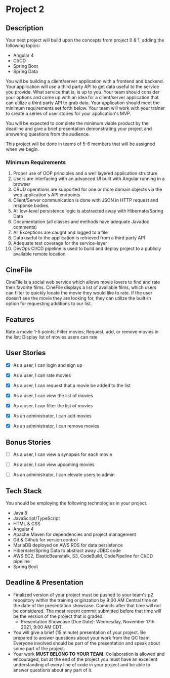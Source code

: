 # Project 2

## Description

Your next project will build upon the concepts from project 0 & 1, adding the following topics:
 - Angular 4
 - CI/CD
 - Spring Boot
 - Spring Data

You will be building a client/server application with a frontend and backend. Your application will use a third party API to get data useful to the service you provide. What service that is, is up to you. Your team should consider your options and come up with an idea for a client/server application that can utilize a third party API to grab data. Your application should meet the minimum requirements set forth below. Your team will work with your trainer to create a series of user stories for your application's MVP.
  
You will be expected to complete the minimum viable product by the deadline and give a brief presentation demonstrating your project and answering questions from the audience.

This project will be done in teams of 5-6 members that will be assigned when we begin.

### Minimum Requirements
1. Proper use of OOP principles and a well layered application structure
2. Users are interfacing with an advanced UI built with Angular running in a browser
4. CRUD operations are supported for one or more domain objects via the web application's API endpoints
5. Client/Server communication is done with JSON in HTTP request and response bodies.
6. All low-level persistence logic is abstracted away with Hibernate/Spring Data
7. Documentation (all classes and methods have adequate Javadoc comments)
8. All Exceptions are caught and logged to a file
9. Data useful to the application is retrieved from a third party API
10. Adequate test coverage for the service-layer
11. DevOps CI/CD pipeline is used to build and deploy project to a publicly available remote location


## CineFile
CineFile is a social web service which allows movie lovers to find and rate their favorite films. CineFile displays a list of available films, which users can filter to quickly locate the movie they would like to rate. If the user doesn’t see the movie they are looking for, they can utilize the built-in option for requesting additions to our list.

## Features
Rate a movie 1-5 points; Filter movies; Request, add, or remove movies in the list; Display list of movies users can rate

## User Stories
- [x] As a user, I can login and sign up

- [x] As a user, I can rate movies


- [x] As a user, I can request that a movie be added to the list

- [x] As a user, I can view the list of movies

- [x] As a user, I can filter the list of movies

- [x] As an administrator, I can add movies

- [x] As an administrator, I can remove movies

## Bonus Stories
- [ ] As a user, I can view a synopsis for each movie

- [ ] As a user, I can view upcoming movies

- [ ] As an administrator, I can elevate users to admin

## Tech Stack
You should be employing the following technologies in your project.
 - Java 8
 - JavaScript/TypeScript
 - HTML & CSS
 - Angular 4
 - Apache Maven for dependencies and project management
 - Git & Github for version control
 - MariaDB deployed on AWS RDS for data persistence
 - Hibernate/Spring Data to abstract away JDBC code
 - AWS EC2, ElasticBeanstalk, S3, CodeBuild, CodePipeline for CI/CD pipeline
 - Spring Boot

## Deadline & Presentation
 - Finalized version of your project must be pushed to your team's p2 repository within the training originzation by 9:00 AM Central time on the date of the presentation showcase. Commits after that time will not be considered. The most recent commit submitted before that time will be the version of the project that is graded.
   - Presentation Showcase (Due Date): Wednesday, November 17th 2021, 9:00 AM CDT.
 - You will give a brief (15 minute) presentation of your project. Be prepared to answer questions about your work from the QC team. Everyone involved should be part of the presentation and speak about some part of the project.
 - Your work **MUST BELONG TO YOUR TEAM**. Collaboration is allowed and encouraged, but at the end of the project you must have an excellent understanding of every line of code in your project and be able to answer questions about any part of it.
